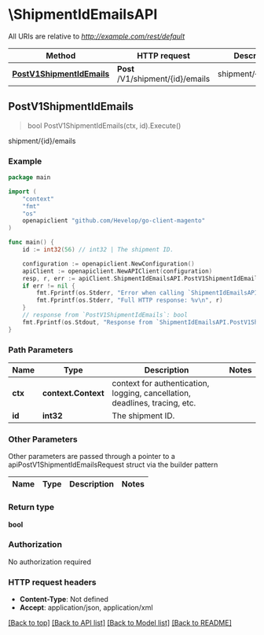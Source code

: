 # \ShipmentIdEmailsAPI

All URIs are relative to *http://example.com/rest/default*

Method | HTTP request | Description
------------- | ------------- | -------------
[**PostV1ShipmentIdEmails**](ShipmentIdEmailsAPI.md#PostV1ShipmentIdEmails) | **Post** /V1/shipment/{id}/emails | shipment/{id}/emails



## PostV1ShipmentIdEmails

> bool PostV1ShipmentIdEmails(ctx, id).Execute()

shipment/{id}/emails



### Example

```go
package main

import (
	"context"
	"fmt"
	"os"
	openapiclient "github.com/Hevelop/go-client-magento"
)

func main() {
	id := int32(56) // int32 | The shipment ID.

	configuration := openapiclient.NewConfiguration()
	apiClient := openapiclient.NewAPIClient(configuration)
	resp, r, err := apiClient.ShipmentIdEmailsAPI.PostV1ShipmentIdEmails(context.Background(), id).Execute()
	if err != nil {
		fmt.Fprintf(os.Stderr, "Error when calling `ShipmentIdEmailsAPI.PostV1ShipmentIdEmails``: %v\n", err)
		fmt.Fprintf(os.Stderr, "Full HTTP response: %v\n", r)
	}
	// response from `PostV1ShipmentIdEmails`: bool
	fmt.Fprintf(os.Stdout, "Response from `ShipmentIdEmailsAPI.PostV1ShipmentIdEmails`: %v\n", resp)
}
```

### Path Parameters


Name | Type | Description  | Notes
------------- | ------------- | ------------- | -------------
**ctx** | **context.Context** | context for authentication, logging, cancellation, deadlines, tracing, etc.
**id** | **int32** | The shipment ID. | 

### Other Parameters

Other parameters are passed through a pointer to a apiPostV1ShipmentIdEmailsRequest struct via the builder pattern


Name | Type | Description  | Notes
------------- | ------------- | ------------- | -------------


### Return type

**bool**

### Authorization

No authorization required

### HTTP request headers

- **Content-Type**: Not defined
- **Accept**: application/json, application/xml

[[Back to top]](#) [[Back to API list]](../README.md#documentation-for-api-endpoints)
[[Back to Model list]](../README.md#documentation-for-models)
[[Back to README]](../README.md)


